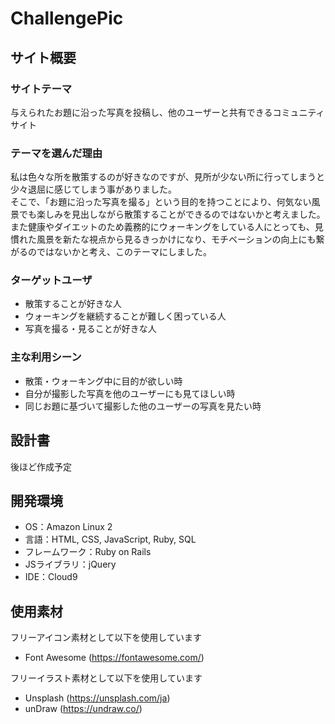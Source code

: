 # ChallengePic

## サイト概要

### サイトテーマ
与えられたお題に沿った写真を投稿し、他のユーザーと共有できるコミュニティサイト

### テーマを選んだ理由
私は色々な所を散策するのが好きなのですが、見所が少ない所に行ってしまうと少々退屈に感じてしまう事がありました。  
そこで、「お題に沿った写真を撮る」という目的を持つことにより、何気ない風景でも楽しみを見出しながら散策することができるのではないかと考えました。  
また健康やダイエットのため義務的にウォーキングをしている人にとっても、見慣れた風景を新たな視点から見るきっかけになり、モチベーションの向上にも繋がるのではないかと考え、このテーマにしました。

### ターゲットユーザ
- 散策することが好きな人
- ウォーキングを継続することが難しく困っている人
- 写真を撮る・見ることが好きな人

### 主な利用シーン
- 散策・ウォーキング中に目的が欲しい時
- 自分が撮影した写真を他のユーザーにも見てほしい時
- 同じお題に基づいて撮影した他のユーザーの写真を見たい時

## 設計書
後ほど作成予定

## 開発環境
- OS：Amazon Linux 2
- 言語：HTML, CSS, JavaScript, Ruby, SQL
- フレームワーク：Ruby on Rails
- JSライブラリ：jQuery
- IDE：Cloud9

## 使用素材
フリーアイコン素材として以下を使用しています
- Font Awesome (https://fontawesome.com/)

フリーイラスト素材として以下を使用しています
- Unsplash (https://unsplash.com/ja)
- unDraw (https://undraw.co/)